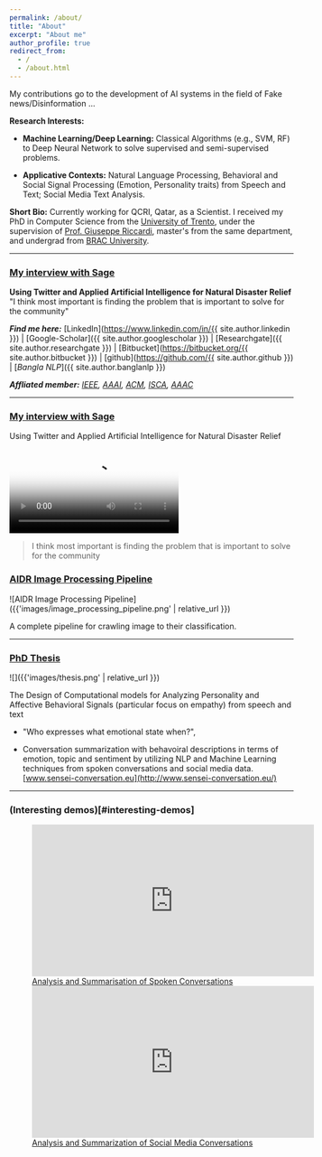 ```yaml
---
permalink: /about/
title: "About"
excerpt: "About me"
author_profile: true
redirect_from: 
  - /
  - /about.html
---
```


My contributions go to the development of AI systems in the field of Fake news/Disinformation ...

**Research Interests:**

*   **Machine Learning/Deep Learning:** Classical Algorithms (e.g., SVM, RF) to Deep Neural Network to solve supervised and semi-supervised problems.
    
*   **Applicative Contexts:** Natural Language Processing, Behavioral and Social Signal Processing (Emotion, Personality traits) from Speech and Text; Social Media Text Analysis.

**Short Bio:** Currently working for QCRI, Qatar, as a Scientist. 
I received my PhD in Computer Science from the [University of Trento](https://ict.unitn.it/), under the supervision of [Prof. Giuseppe Riccardi](http://sisl.disi.unitn.it/team-member/giuseppe-riccardi/), master's from the same department, and undergrad from [BRAC University](https://www.bracu.ac.bd/).

<hr/>

### [My interview with Sage](#my-interview-with-sage)

**Using Twitter and Applied Artificial Intelligence for Natural Disaster Relief**
"I think most important is finding the problem that is important to solve for the community"

_**Find me here:**_ [LinkedIn](https://www.linkedin.com/in/{{ site.author.linkedin }}) | [Google-Scholar]({{ site.author.googlescholar }}) | [Researchgate]({{ site.author.researchgate }}) | [Bitbucket](https://bitbucket.org/{{ site.author.bitbucket }}) | [github](https://github.com/{{ site.author.github }}) | [_Bangla NLP_]({{ site.author.banglanlp }})

_**Affliated member:**_ [_IEEE_](https://ieeexplore.ieee.org/Xplore/home.jsp)_,_ [_AAAI_](https://www.aaai.org/)_,_ [_ACM_](https://www.acm.org/)_,_ [_ISCA_](https://www.isca-speech.org/iscaweb/)_,_ [_AAAC_](https://emotion-research.net/)


<hr/>

### [My interview with Sage](#my-interview-with-sage)

Using Twitter and Applied Artificial Intelligence for Natural Disaster Relief

<video controls poster="{{ 'images/video-thum.jpg' | relative_url }}">
  <source src="https://f12.cf.brightcove.com/3764097123001/3764097123001_5968267905001_5968265117001.mp4" type="video/mp4">
  Your browser does not support the video tag.
</video> 

> I think most important is finding the problem that is important to solve for the community


### [AIDR Image Processing Pipeline](#aidr-image-processing-pipeline)

![AIDR Image Processing Pipeline]({{'images/image_processing_pipeline.png' | relative_url }})

A complete pipeline for crawling image to their classification.
<hr/>
    
### [PhD Thesis](#phd-thesis)

![]({{'images/thesis.png' | relative_url }}) 

The Design of Computational models for Analyzing Personality and Affective Behavioral Signals (particular focus on empathy) from speech and text

*   "Who expresses what emotional state when?",
    
*   Conversation summarization with behavoiral descriptions in terms of emotion, topic and sentiment by utilizing NLP and Machine Learning techniques from spoken conversations and social media data. [www.sensei-conversation.eu](http://www.sensei-conversation.eu/)

<hr/>

### (Interesting demos)[#interesting-demos]

<figure class="half">
    <a href="#analysis-and-summarisation-of-spoken-conversations">
      <iframe width="500" height="269" src="https://www.youtube.com/embed/I_6gde2OfcU" title="YouTube video player" frameborder="0" allow="accelerometer; autoplay; clipboard-write; encrypted-media; gyroscope; picture-in-picture" allowfullscreen></iframe>
      Analysis and Summarisation of Spoken Conversations
    </a>
    <a href="#analysis-and-summarization-of-social-media-conversations">
      <iframe width="500" height="269" src="https://www.youtube.com/embed/XIMP0cuiZIQ" title="YouTube video player" frameborder="0" allow="accelerometer; autoplay; clipboard-write; encrypted-media; gyroscope; picture-in-picture" allowfullscreen></iframe>
      Analysis and Summarization of Social Media Conversations
    </a>
</figure>
